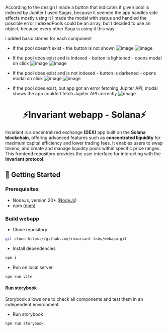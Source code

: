 According to the design I made a button that indicates if given pool is indexed by Jupiter
I used Sagas, because it seemed the app handles side effects mostly using it
I made the modal with status and handled the possible error
indexedPools could be an array, but I decided to use an object, because every other Saga is using it this way

I added basic stories for each component 

- If the pool doesn't exist - the button is not shown
![image](https://github.com/invariant-labs/webapp/assets/116462435/f85a4f5e-a4dd-4be3-9a07-1eaaa5403985)
![image](https://github.com/invariant-labs/webapp/assets/116462435/0cfef3cc-1561-4204-b72e-2ee082207495)

- If the pool does exist and is indexed - button is lightened - opens modal on click 
![image](https://github.com/invariant-labs/webapp/assets/116462435/5fd53199-e68e-4ad6-b765-9d8055240d3a)
![image](https://github.com/invariant-labs/webapp/assets/116462435/e0b3d944-e121-4a75-a095-7098c830bda3)

- If the pool does exist and is not indexed - button is darkened - opens modal on click
![image](https://github.com/invariant-labs/webapp/assets/116462435/b18f8931-3d9c-4bbc-9c01-feb44926f9f2)
![image](https://github.com/invariant-labs/webapp/assets/116462435/4feccf1d-1cea-4370-9eff-ad41c275cc6c)

- If the pool does exist, but app got an error fetching Jupiter API, modal shows the app couldn't fetch Jupiter API correctly
![image](https://github.com/invariant-labs/webapp/assets/116462435/ce677cd3-faf1-4def-bfa6-a3c838d07de0)

<div align="center">
    <h1>⚡Invariant webapp - Solana⚡</h1>
</div>

Invariant is a decentralized exchange <b>(DEX)</b> app built on the <b>Solana blockchain</b>, offering advanced features such as <b>concentrated liquidity</b> for maximum capital efficiency and lower trading fees. It enables users to swap tokens, and create and manage liquidity pools within specific price ranges.
This frontend repository provides the user interface for interacting with the <b>Invariant protocol.</b>

## 🔨 Getting Started

### Prerequisites

- NodeJs, version 20+ ([NodeJs](https://nodejs.org/en/download/package-manager))
- npm ([npm](https://docs.npmjs.com/downloading-and-installing-node-js-and-npm))

### Build webapp

- Clone repository

```bash
git clone https://github.com/invariant-labs/webapp.git
```

- Install dependencies

```bash
npm i
```

- Run on local server

```bash
npm run vite
```

#### Run storybook

Storybook allows one to check all components and test them in an independent environment.

- Run storybook

```bash
npm run storybook
```
